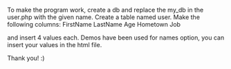To make the program work, create a db and replace the my_db in the user.php with the given name.
Create a table named user. Make the following columns:
FirstName
LastName
Age
Hometown
Job

and insert 4 values each.
Demos have been used for names option, you can insert your values in the html file.

Thank you! :)
